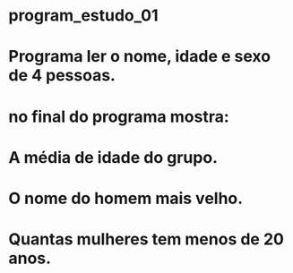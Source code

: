 # program_estudo_01
# Programa ler o nome, idade e sexo de 4 pessoas.
# no final do programa mostra:
# A média de idade do grupo.
# O nome do homem mais velho.
# Quantas mulheres tem menos de 20 anos.
